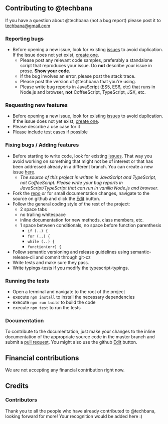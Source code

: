## Contributing to @techbana

If you have a question about @techbana (not a bug report) please post it to techbana@gmail.com

### Reporting bugs

- Before opening a new issue, look for existing [issues](https://github.com/manishekhawat/device-type-capture/issues) to avoid duplication. If the issue does not yet exist, [create one](https://github.com/manishekhawat/device-type-capture/issues/new).
  - Please post any relevant code samples, preferably a standalone script that
    reproduces your issue. Do **not** describe your issue in prose. **Show your code.**
  - If the bug involves an error, please post the stack trace.
  - Please post the version of @techbana that you're using.
  - Please write bug reports in JavaScript (ES5, ES6, etc) that runs in Node.js and browser, **not** CoffeeScript, TypeScript, JSX, etc.

### Requesting new features

- Before opening a new issue, look for existing [issues](https://github.com/manishekhawat/device-type-capture/issues) to avoid duplication. If the issue does not yet exist, [create one](https://github.com/manishekhawat/device-type-capture/issues/new).
- Please describe a use case for it
- Please include test cases if possible

### Fixing bugs / Adding features

- Before starting to write code, look for existing [issues](https://github.com/manishekhawat/device-type-capture/issues). That way you avoid working on something that might not be of interest or that has been addressed already in a different branch. You can create a new issue [here](https://github.com/manishekhawat/device-type-capture/issues/new).
  - _The source of this project is written in JavaScript and TypeScript, not CoffeeScript. Please write your bug reports in JavaScript/TypeScript that can run in vanilla Node.js and browser_.
- Fork the [repo](https://github.com/manishekhawat/device-type-capture) _or_ for small documentation changes, navigate to the source on github and click the [Edit](https://github.com/blog/844-forking-with-the-edit-button) button.
- Follow the general coding style of the rest of the project:
  - 2 space tabs
  - no trailing whitespace
  - inline documentation for new methods, class members, etc.
  - 1 space between conditionals, no space before function parenthesis
    - `if (..) {`
    - `for (..) {`
    - `while (..) {`
    - `function(err) {`
- Follow semantic versioning and release guidelines using semantic-release-cli and commit through git-cz
- Write tests and make sure they pass.
- Write typings-tests if you modify the typescript-typings.

### Running the tests

- Open a terminal and navigate to the root of the project
- execute `npm install` to install the necessary dependencies
- execute `npm run build` to build the code
- execute `npm test` to run the tests

### Documentation

To contribute to the documentation, just make your changes to the inline documentation of the appropriate source code in the master branch and submit a [pull request](https://help.github.com/articles/using-pull-requests/). You might also use the github [Edit](https://github.com/blog/844-forking-with-the-edit-button) button.

## Financial contributions

We are not accepting any financial contribution right now.

## Credits

### Contributors

Thank you to all the people who have already contributed to @techbana, looking forward for more!
Your recognition would be added here :)

